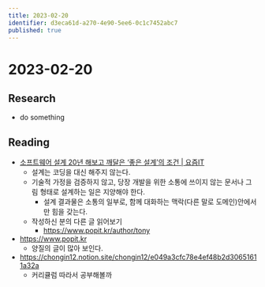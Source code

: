 ```yaml
---
title: 2023-02-20
identifier: d3eca61d-a270-4e90-5ee6-0c1c7452abc7
published: true
---
```


# 2023-02-20

## Research

* do something

## Reading

* [소프트웨어 설계 20년 해보고 깨달은 ‘좋은 설계’의 조건 | 요즘IT](https://yozm.wishket.com/magazine/detail/1884/)
  * 설계는 코딩을 대신 해주지 않는다.
  * 기술적 가정을 검증하지 않고, 당장 개발을 위한 소통에 쓰이지 않는 문서나 그림 형태로 설계하는 일은 지양해야 한다.
    * 설계 결과물은 소통의 일부로, 함께 대화하는 맥락(다른 말로 도메인)안에서만 힘을 갖는다.
  * 작성하신 분의 다른 글 읽어보기
    * https://www.popit.kr/author/tony
* https://www.popit.kr
  * 양질의 글이 많아 보인다.
* https://chongin12.notion.site/chongin12/e049a3cfc78e4ef48b2d30651611a32a
  * 커리큘럼 따라서 공부해볼까
